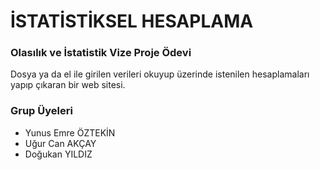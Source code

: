 # İSTATİSTİKSEL HESAPLAMA
### Olasılık ve İstatistik Vize Proje Ödevi
Dosya ya da el ile girilen verileri okuyup üzerinde istenilen hesaplamaları yapıp çıkaran bir web sitesi.
### Grup Üyeleri
- Yunus Emre ÖZTEKİN
- Uğur Can AKÇAY
- Doğukan YILDIZ
